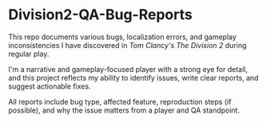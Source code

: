 # Division2-QA-Bug-Reports
This repo documents various bugs, localization errors, and gameplay inconsistencies I have discovered in *Tom Clancy's The Division 2* during regular play.

I'm a narrative and gameplay-focused player with a strong eye for detail, and this project reflects my ability to identify issues, write clear reports, and suggest actionable fixes.

All reports include bug type, affected feature, reproduction steps (if possible), and why the issue matters from a player and QA standpoint.
